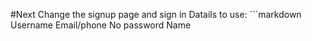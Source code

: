 #Next
Change the signup page and sign in 
Datails to use:
        ```markdown
        Username
        Email/phone No
        password 
        Name